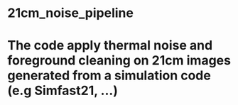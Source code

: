 # 21cm_noise_pipeline
# The code apply thermal noise and foreground cleaning on 21cm images generated from a simulation code (e.g Simfast21, ...)
